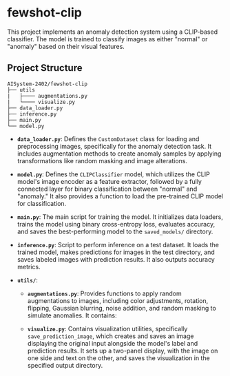 # fewshot-clip

This project implements an anomaly detection system using a CLIP-based classifier. The model is trained to classify images as either "normal" or "anomaly" based on their visual features.

## Project Structure
```
AISystem-2402/fewshot-clip
├── utils
|   ├──── augmentations.py
|   └──── visualize.py
├── data_loader.py
├── inference.py
├── main.py
└── model.py
```


- **`data_loader.py`**: Defines the `CustomDataset` class for loading and preprocessing images, specifically for the anomaly detection task. It includes augmentation methods to create anomaly samples by applying transformations like random masking and image alterations.

- **`model.py`**: Defines the `CLIPClassifier` model, which utilizes the CLIP model's image encoder as a feature extractor, followed by a fully connected layer for binary classification between "normal" and "anomaly." It also provides a function to load the pre-trained CLIP model for classification.

- **`main.py`**: The main script for training the model. It initializes data loaders, trains the model using binary cross-entropy loss, evaluates accuracy, and saves the best-performing model to the `saved_models/` directory.

- **`inference.py`**: Script to perform inference on a test dataset. It loads the trained model, makes predictions for images in the test directory, and saves labeled images with prediction results. It also outputs accuracy metrics.

- **`utils/`**:
  - **`augmentations.py`**: Provides functions to apply random augmentations to images, including color adjustments, rotation, flipping, Gaussian blurring, noise addition, and random masking to simulate anomalies. It contains:
    
  - **`visualize.py`**: Contains visualization utilities, specifically `save_prediction_image`, which creates and saves an image displaying the original input alongside the model's label and prediction results. It sets up a two-panel display, with the image on one side and text on the other, and saves the visualization in the specified output directory.

